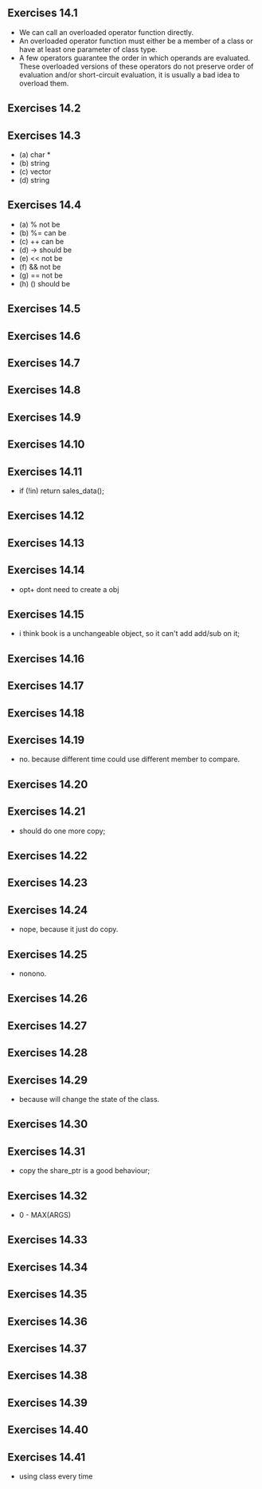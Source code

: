 ## Exercises 14.1
- We can call an overloaded operator function directly.
- An overloaded operator function must either be a member of a class or have at least one parameter of class type.
- A few operators guarantee the order in which operands are evaluated. These overloaded versions of these operators do not preserve order of evaluation and/or short-circuit evaluation, it is usually a bad idea to overload them.

## Exercises 14.2

## Exercises 14.3
- (a) char *
- (b) string
- (c) vector
- (d) string

## Exercises 14.4
- (a) %         not be
- (b) %=        can be
- (c) ++        can be
- (d) ->        should be
- (e) <<        not be  
- (f) &&        not be
- (g) ==        not be
- (h) ()        should be

## Exercises 14.5
## Exercises 14.6
## Exercises 14.7
## Exercises 14.8
## Exercises 14.9
## Exercises 14.10
## Exercises 14.11
- if (!in) return sales_data();

## Exercises 14.12
## Exercises 14.13
## Exercises 14.14
- opt+ dont need to create a obj
## Exercises 14.15
- i think book is a unchangeable object, so it can't add add/sub on it;

## Exercises 14.16
## Exercises 14.17
## Exercises 14.18
## Exercises 14.19
- no. because different time could use different member to compare. 

## Exercises 14.20
## Exercises 14.21
- should do one more copy;

## Exercises 14.22
## Exercises 14.23
## Exercises 14.24
- nope, because it just do copy. 
## Exercises 14.25
- nonono. 

## Exercises 14.26
## Exercises 14.27
## Exercises 14.28
## Exercises 14.29
- because will change the state of the class.


## Exercises 14.30
## Exercises 14.31
- copy the share_ptr is a good behaviour;

## Exercises 14.32
- 0 - MAX(ARGS)

## Exercises 14.33
## Exercises 14.34
## Exercises 14.35
## Exercises 14.36
## Exercises 14.37
## Exercises 14.38
## Exercises 14.39
## Exercises 14.40
## Exercises 14.41
- using class every time
  